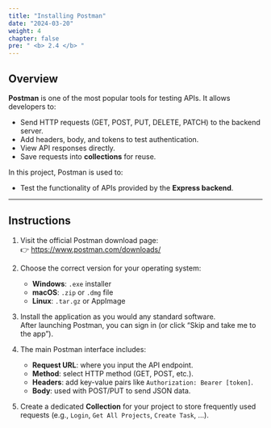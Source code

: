 ```yaml
---
title: "Installing Postman"
date: "2024-03-20"
weight: 4
chapter: false
pre: " <b> 2.4 </b> "
---
```


## Overview

**Postman** is one of the most popular tools for testing APIs. It allows developers to:

- Send HTTP requests (GET, POST, PUT, DELETE, PATCH) to the backend server.
- Add headers, body, and tokens to test authentication.
- View API responses directly.
- Save requests into **collections** for reuse.

In this project, Postman is used to:

- Test the functionality of APIs provided by the **Express backend**.

---

## Instructions

1. Visit the official Postman download page:  
   👉 https://www.postman.com/downloads/

2. Choose the correct version for your operating system:

   - **Windows**: `.exe` installer
   - **macOS**: `.zip` or `.dmg` file
   - **Linux**: `.tar.gz` or AppImage

3. Install the application as you would any standard software.  
   After launching Postman, you can sign in (or click “Skip and take me to the app”).

4. The main Postman interface includes:

   - **Request URL**: where you input the API endpoint.
   - **Method**: select HTTP method (GET, POST, etc.).
   - **Headers**: add key-value pairs like `Authorization: Bearer [token]`.
   - **Body**: used with POST/PUT to send JSON data.

5. Create a dedicated **Collection** for your project to store frequently used requests (e.g., `Login`, `Get All Projects`, `Create Task`, ...).
